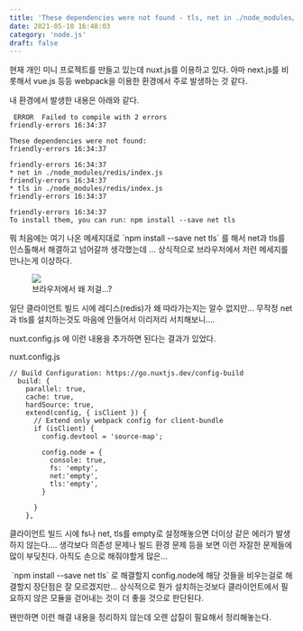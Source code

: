 ```yaml
---
title: 'These dependencies were not found - tls, net in ./node_modules/.../...js'
date: 2021-05-10 16:48:03
category: 'node.js'
draft: false
---
```


현재 개인 미니 프로젝트를 만들고 있는데 nuxt.js를 이용하고 있다. 아마 next.js를 비롯해서 vue.js 등등 webpack을 이용한 환경에서 주로 발생하는 것 같다. 

내 환경에서 발생한 내용은 아래와 같다. 

     ERROR  Failed to compile with 2 errors                                                                                                                                      friendly-errors 16:34:37  
    
    These dependencies were not found:                                                                                                                                           friendly-errors 16:34:37  
                                                                                                                                                                                 friendly-errors 16:34:37
    * net in ./node_modules/redis/index.js                                                                                                                                       friendly-errors 16:34:37  
    * tls in ./node_modules/redis/index.js                                                                                                                                       friendly-errors 16:34:37  
                                                                                                                                                                                 friendly-errors 16:34:37  
    To install them, you can run: npm install --save net tls    

뭐 처음에는 여기 나온 메세지대로 \`npm install --save net tls\` 를 해서 net과 tls를 인스톨해서 해결하고 넘어갈까 생각했는데 ... 상식적으로 브라우저에서 저런 메세지를 만나는게 이상하다. 

<figure class="imageblock alignCenter" data-origin-width="0" data-origin-height="0" data-ke-mobilestyle="widthContent"><span data-url="https://blog.kakaocdn.net/dn/Ra00H/btq4s2njJJ9/SnEmNCE8my8hzUq3GdXBJ0/img.png" data-lightbox="lightbox" data-alt="브라우저에서 왜 저걸...?&amp;nbsp;"><img src="https://blog.kakaocdn.net/dn/Ra00H/btq4s2njJJ9/SnEmNCE8my8hzUq3GdXBJ0/img.png" srcset="https://img1.daumcdn.net/thumb/R1280x0/?scode=mtistory2&amp;fname=https%3A%2F%2Fblog.kakaocdn.net%2Fdn%2FRa00H%2Fbtq4s2njJJ9%2FSnEmNCE8my8hzUq3GdXBJ0%2Fimg.png" data-origin-width="0" data-origin-height="0" data-ke-mobilestyle="widthContent"></span><figcaption>브라우저에서 왜 저걸...?&nbsp;</figcaption></figure>

일단 클라이언트 빌드 시에 레디스(redis)가 왜 따라가는지는 알수 없지만... 무작정 net과 tls를 설치하는것도 마음에 안들어서 이리저리 서치해보니.... 

nuxt.config.js 에 이런 내용을 추가하면 된다는 결과가 있었다. 

nuxt.config.js

    // Build Configuration: https://go.nuxtjs.dev/config-build
      build: {
        parallel: true,
        cache: true,
        hardSource: true,
        extend(config, { isClient }) {
          // Extend only webpack config for client-bundle
          if (isClient) {
            config.devtool = 'source-map';
            
            config.node = {
              console: true,
              fs: 'empty',
              net:'empty',
              tls:'empty',
            }
            
          }
        },

클라이언트 빌드 시에 fs나 net, tls를 empty로 설정해놓으면 더이상 같은 에러가 발생하지 않는다.... 생각보다 의존성 문제나 빌드 환경 문제 등을 보면 이런 자잘한 문제들에 많이 부딪친다. 아직도 손으로 해줘야할게 많은... 

 \`npm install --save net tls\` 로 해결할지 config.node에 해당 것들을 비우는걸로 해결할지 장단점은 잘 모르겠지만... 상식적으로 뭔가 설치하는것보다 클라이언트에서 필요하지 않은 모듈을 걷어내는 것이 더 좋을 것으로 판단된다. 

왠만하면 이런 해결 내용을 정리하지 않는데 오랜 삽질이 필요해서 정리해놓는다.
